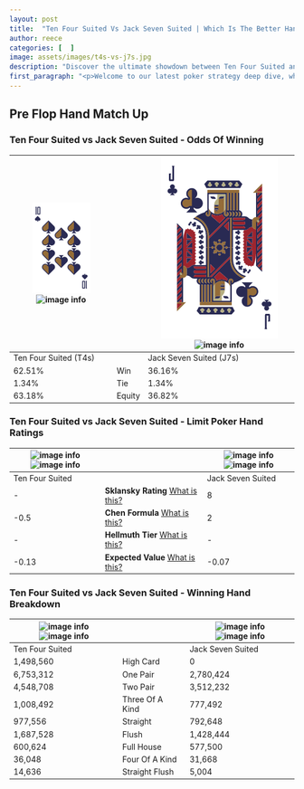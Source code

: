 ```yaml
---
layout: post
title:  "Ten Four Suited Vs Jack Seven Suited | Which Is The Better Hand In Poker? A Complete Guide"
author: reece
categories: [  ]
image: assets/images/t4s-vs-j7s.jpg
description: "Discover the ultimate showdown between Ten Four Suited and Jack Seven Suited in poker! Uncover the odds, strategies, and scenarios where one hand triumphs over the other. Get ready to up your poker game with this thrilling analysis."
first_paragraph: "<p>Welcome to our latest poker strategy deep dive, where we're pitting two distinct hands against each other in a high-stakes showdown: Ten Four Suited vs Jack Seven Suited.</p><p>In the dynamic world of poker, every decision counts, and knowing which hand holds the upper hand is key to your success at the table.</p><p>In this article, we'll dissect these two hands, explore the scenarios where one dominates the other, and equip you with the knowledge to make strategic choices that can tip the odds in your favor.</p><p>Get ready to unravel the intriguing dynamics of these poker hands and elevate your game to new heights.</p>"
---
```




[comment]: # (sp0)

## Pre Flop Hand Match Up

<div class="table hand-ratings" markdown="1"> 



### Ten Four Suited vs Jack Seven Suited - Odds Of Winning


    
| ![image info](assets/images/hand1/t.png) ![image info](assets/images/hand1/4s.png) |  | ![image info](assets/images/hand2/j.png) ![image info](assets/images/hand2/7s.png) |
| -------- | -------- | -------- |
| Ten Four Suited (T4s) |  | Jack Seven Suited (J7s) |
| 62.51% | Win | 36.16% |
| 1.34% | Tie | 1.34% |
| 63.18% | Equity | 36.82% |




[comment]: # (sp1)



### Ten Four Suited vs Jack Seven Suited - Limit Poker Hand Ratings


    
| ![image info](https://www.riverpairs.com/assets/images/hand1/t.png) ![image info](https://www.riverpairs.com/assets/images/hand1/4s.png) |  | ![image info](https://www.riverpairs.com/assets/images/hand2/j.png) ![image info](https://www.riverpairs.com/assets/images/hand2/7s.png) |
| -------- | -------- | -------- |
| Ten Four Suited |  | Jack Seven Suited |
| - | **Sklansky Rating** [What is this?](/sklansky-rating-explained) | 8 |
| -0.5 | **Chen Formula** [What is this?](/chen-formula-explained) | 2 |
| - | **Hellmuth Tier** [What is this?](/Hellmuth-tier-explained) | - |
| -0.13 | **Expected Value** [What is this?](/expected-value-explained) | -0.07 |




[comment]: # (sp2)



### Ten Four Suited vs Jack Seven Suited - Winning Hand Breakdown


    
| ![image info](https://www.riverpairs.com/assets/images/hand1/t.png) ![image info](https://www.riverpairs.com/assets/images/hand1/4s.png) |  | ![image info](https://www.riverpairs.com/assets/images/hand2/j.png) ![image info](https://www.riverpairs.com/assets/images/hand2/7s.png) |
| -------- | -------- | -------- |
| Ten Four Suited |  | Jack Seven Suited |
| 1,498,560 | High Card | 0 |
| 6,753,312 | One Pair | 2,780,424 |
| 4,548,708 | Two Pair | 3,512,232 |
| 1,008,492 | Three Of A Kind | 777,492 |
| 977,556 | Straight | 792,648 |
| 1,687,528 | Flush | 1,428,444 |
| 600,624 | Full House | 577,500 |
| 36,048 | Four Of A Kind | 31,668 |
| 14,636 | Straight Flush | 5,004 |




[comment]: # (sp3)



</div>

[comment]: # (sp4)



[comment]: # (sp5)

